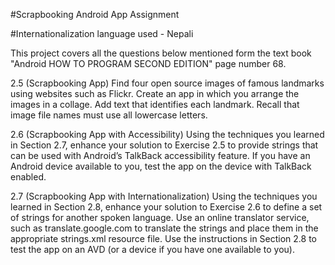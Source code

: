 #Scrapbooking Android App Assignment

#Internationalization language used - Nepali

This project covers all the questions below mentioned form the text book "Android HOW TO PROGRAM SECOND EDITION" page number 68.

2.5 (Scrapbooking App) Find four open source images of famous landmarks using websites such
as Flickr. Create an app in which you arrange the images in a collage. Add text that identifies each
landmark. Recall that image file names must use all lowercase letters.

2.6 (Scrapbooking App with Accessibility) Using the techniques you learned in Section 2.7, enhance
your solution to Exercise 2.5 to provide strings that can be used with Android’s TalkBack accessibility
feature. If you have an Android device available to you, test the app on the device with
TalkBack enabled.

2.7 (Scrapbooking App with Internationalization) Using the techniques you learned in
Section 2.8, enhance your solution to Exercise 2.6 to define a set of strings for another spoken language.
Use an online translator service, such as translate.google.com to translate the strings and
place them in the appropriate strings.xml resource file. Use the instructions in Section 2.8 to test
the app on an AVD (or a device if you have one available to you).